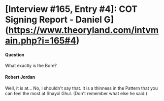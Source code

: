 # [Interview #165, Entry #4]: COT Signing Report - Daniel G](https://www.theoryland.com/intvmain.php?i=165#4)

#### Question

What exactly is the Bore?

#### Robert Jordan

Well, it is at... No, I shouldn't say that. It is a thinness in the Pattern that you can feel the most at Shayol Ghul. (Don't remember what else he said.)

